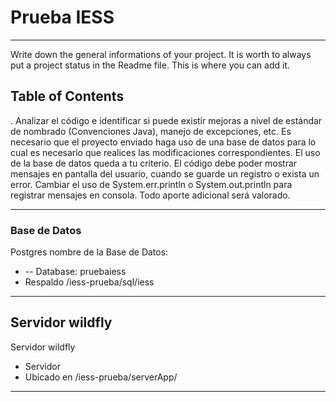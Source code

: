 # Prueba IESS

***
Write down the general informations of your project. It is worth to always put a project status in the Readme file. This is where you can add it. 


## Table of Contents
.
Analizar el código e identificar si puede existir mejoras a nivel de estándar de nombrado (Convenciones Java), manejo de excepciones, etc.
Es necesario que el proyecto enviado haga uso de una base de datos para lo cual es necesario que realices las modificaciones correspondientes. El uso de la base de datos queda a tu criterio.
El código debe poder mostrar mensajes en pantalla del usuario, cuando se guarde un registro o exista un error.
Cambiar el uso de System.err.println o System.out.println para registrar mensajes en consola.
Todo aporte adicional será valorado.


***
### Base de Datos
Postgres nombre de la Base de Datos:
*  -- Database: pruebaiess
* Respaldo /iess-prueba/sql/iess
***
## Servidor wildfly
Servidor wildfly
* Servidor 
* Ubicado en  /iess-prueba/serverApp/
***


